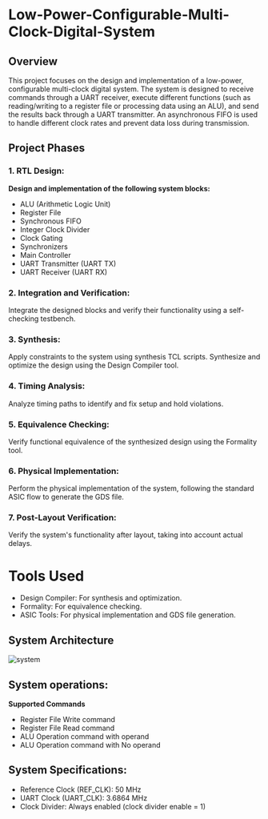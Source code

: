 # Low-Power-Configurable-Multi-Clock-Digital-System
## Overview
This project focuses on the design and implementation of a low-power, configurable multi-clock digital system. The system is designed to receive commands through a UART receiver, execute different functions (such as reading/writing to a register file or processing data using an ALU), and send the results back through a UART transmitter. An asynchronous FIFO is used to handle different clock rates and prevent data loss during transmission.
## Project Phases
### 1. RTL Design:
  **Design and implementation of the following system blocks:**
  - ALU (Arithmetic Logic Unit)
  - Register File
  - Synchronous FIFO
  - Integer Clock Divider
  - Clock Gating
  - Synchronizers
  - Main Controller
  - UART Transmitter (UART TX)
  - UART Receiver (UART RX)
### 2.  Integration and Verification:
Integrate the designed blocks and verify their functionality using a self-checking testbench.
### 3.  Synthesis:
Apply constraints to the system using synthesis TCL scripts.
Synthesize and optimize the design using the Design Compiler tool.
### 4.  Timing Analysis:
Analyze timing paths to identify and fix setup and hold violations.
### 5.  Equivalence Checking:
Verify functional equivalence of the synthesized design using the Formality tool.
### 6.  Physical Implementation:
Perform the physical implementation of the system, following the standard ASIC flow to generate the GDS file.
### 7.  Post-Layout Verification:
Verify the system's functionality after layout, taking into account actual delays.

# Tools Used
- Design Compiler: For synthesis and optimization.
- Formality: For equivalence checking.
- ASIC Tools: For physical implementation and GDS file generation.

## System Architecture
![system](https://github.com/user-attachments/assets/c46b4f86-f469-44cc-8495-fe829af898f5)

## System operations:
**Supported Commands**
- Register File Write command
- Register File Read command
- ALU Operation command with operand
- ALU Operation command with No operand

## System Specifications:
- Reference Clock (REF_CLK): 50 MHz
- UART Clock (UART_CLK): 3.6864 MHz
- Clock Divider: Always enabled (clock divider enable = 1)
